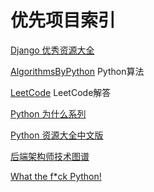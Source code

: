 # 优先项目索引

[Django 优秀资源大全](https://github.com/haiiiiiyun/awesome-django-cn)

[AlgorithmsByPython](https://github.com/Jack-Lee-Hiter/AlgorithmsByPython) Python算法

[LeetCode](https://github.com/selfboot/LeetCode) LeetCode解答

[Python 为什么系列](https://github.com/chinesehuazhou/python-whydo)

[Python 资源大全中文版](https://github.com/lufeisan/awesome-python-cn)

[后端架构师技术图谱](https://github.com/xingshaocheng/architect-awesome)

[What the f*ck Python!](https://github.com/leisurelicht/wtfpython-cn)



